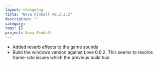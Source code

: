 ```yaml
---
layout: changelog
title: "Nova Pinball v0.2.2.2"
description: ""
category:
tags: []
project: Nova Pinball
---
```


* Added reverb effects to the game sounds
* Build the windows version against Love 0.9.2. This seems to resolve frame-rate issues which the previous build had.
